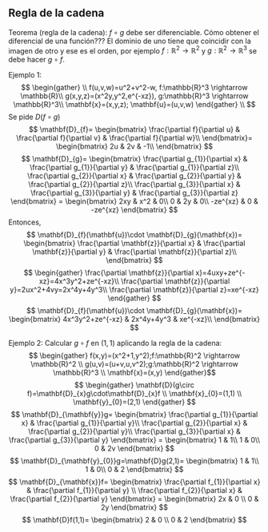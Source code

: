 ## Regla de la cadena
Teorema (regla de la cadena): $f\circ g$ debe ser diferenciable.
Cómo obtener el diferencial de una función???
El dominio de uno tiene que coincidir con la imagen de otro y ese es el orden, por ejemplo
$f:\mathbb{R}^2 \rightarrow \mathbb{R}^2$ y $g:\mathbb{R}^2 \rightarrow \mathbb{R}^3$ se debe hacer $g\circ f$.

Ejemplo 1:
$$
\begin{gather} \\
f(u,v,w)=u^2+v^2-w, f:\mathbb{R}^3 \rightarrow \mathbb{R}\\
g(x,y,z)=(x^2y,y^2,e^{-xz}), g:\mathbb{R}^3 \rightarrow \mathbb{R}^3\\
\mathbf{x}=(x,y,z); \mathbf{u}=(u,v,w)
\end{gather} \\
$$
Se pide $D(f\circ g)$
$$
\mathbf{D}_{f}=
\begin{bmatrix}  
\frac{\partial f}{\partial u} & \frac{\partial f}{\partial v} & \frac{\partial f}{\partial w}\\
\end{bmatrix}=
\begin{bmatrix}  
2u & 2v & -1\\
\end{bmatrix}
$$
$$
\mathbf{D}_{g}=
\begin{bmatrix}  
\frac{\partial g_{1}}{\partial x} & \frac{\partial g_{1}}{\partial y} & \frac{\partial g_{1}}{\partial z}\\  
\frac{\partial g_{2}}{\partial x} & \frac{\partial g_{2}}{\partial y} & \frac{\partial g_{2}}{\partial z}\\
\frac{\partial g_{3}}{\partial x} & \frac{\partial g_{3}}{\partial y} & \frac{\partial g_{3}}{\partial z} 
\end{bmatrix} = 
\begin{bmatrix}  
2xy & x^2 & 0\\ 
0 & 2y & 0\\
-ze^{xz} & 0 & -ze^{xz}  
\end{bmatrix}
$$
Entonces,
$$
\mathbf{D}_{f}(\mathbf{u})\cdot \mathbf{D}_{g}(\mathbf{x})=
\begin{bmatrix}  
\frac{\partial \mathbf{z}}{\partial x} & \frac{\partial \mathbf{z}}{\partial y} & \frac{\partial \mathbf{z}}{\partial z}\\
\end{bmatrix}
$$
$$
\begin{gather}
\frac{\partial \mathbf{z}}{\partial x}=4uxy+ze^{-xz}=4x^3y^2+ze^{-xz}\\
\frac{\partial \mathbf{z}}{\partial y}=2ux^2+4vy=2x^4y+4y^3\\
\frac{\partial \mathbf{z}}{\partial z}=xe^{-xz}
\end{gather}
$$
$$
\mathbf{D}_{f}(\mathbf{u})\cdot \mathbf{D}_{g}(\mathbf{x})=
\begin{bmatrix}  
4x^3y^2+ze^{-xz} & 2x^4y+4y^3 & xe^{-xz}\\
\end{bmatrix}
$$

Ejemplo 2:
Calcular $g\circ f$ en $(1,1)$ aplicando la regla de la cadena:
$$
\begin{gather}
f(x,y)=(x^2+1,y^2);f:\mathbb{R}^2 \rightarrow \mathbb{R}^2 \\
g(u,v)=(u+v,u,v^2);g:\mathbb{R}^2 \rightarrow \mathbb{R}^3 \\
\mathbf{x}=(x,y)
\end{gather}$$
$$
\begin{gather}
\mathbf{D}(g\circ f)=\mathbf{D}_{x}g\cdot\mathbf{D}_{x}f \\
\mathbf{x}_{0}=(1,1) \\
\mathbf{y}_{0}=(2,1)
\end{gather}
$$
$$
\mathbf{D}_{\mathbf{y}}g=
\begin{bmatrix}  
\frac{\partial g_{1}}{\partial x} & \frac{\partial g_{1}}{\partial y}\\  
\frac{\partial g_{2}}{\partial x} & \frac{\partial g_{2}}{\partial y}\\
\frac{\partial g_{3}}{\partial x} & \frac{\partial g_{3}}{\partial y}
\end{bmatrix} = 
\begin{bmatrix}  
1 & 1\\  
1 & 0\\
0 & 2v
\end{bmatrix}
$$
$$
\mathbf{D}_{\mathbf{y}_{0}}g=\mathbf{D}g(2,1)=
\begin{bmatrix}  
1 & 1\\  
1 & 0\\
0 & 2
\end{bmatrix}
$$
$$
\mathbf{D}_{\mathbf{x}}f=
\begin{bmatrix}  
\frac{\partial f_{1}}{\partial x} & \frac{\partial f_{1}}{\partial y} \\  
\frac{\partial f_{2}}{\partial x} & \frac{\partial f_{2}}{\partial y}
\end{bmatrix} = 
\begin{bmatrix}  
2x & 0 \\  
0 & 2y
\end{bmatrix}
$$
$$
\mathbf{D}f(1,1)=
\begin{bmatrix}  
2 & 0 \\  
0 & 2
\end{bmatrix}
$$

